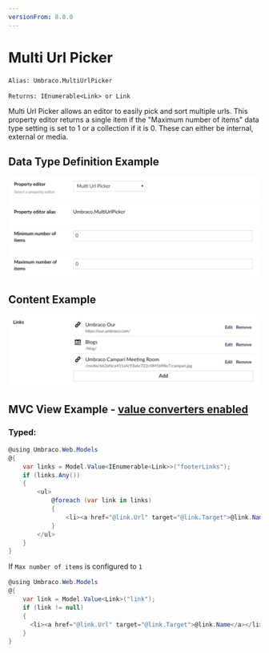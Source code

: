 ```yaml
---
versionFrom: 8.0.0
---
```


# Multi Url Picker

`Alias: Umbraco.MultiUrlPicker`

`Returns: IEnumerable<Link> or Link`

Multi Url Picker allows an editor to easily pick and sort multiple urls. This property editor returns a single item if the "Maximum number of items" data type setting is set to 1 or a collection if it is 0. These can either be internal, external or media.


## Data Type Definition Example

![Related Links Data Type Definition](images/Multy-Url-Picker-DataType-v8.png)

## Content Example 

![Media Picker Content](images/Multy-Url-Picker-Content-v8.png)

## MVC View Example - [value converters enabled](../../../Setup/Upgrading/760-breaking-changes.md#property-value-converters-u4-7318)

### Typed:

```csharp
@using Umbraco.Web.Models
@{
    var links = Model.Value<IEnumerable<Link>>("footerLinks");
    if (links.Any())
    {
        <ul>
            @foreach (var link in links)
            {
                <li><a href="@link.Url" target="@link.Target">@link.Name</a></li>
            }
        </ul>
    }
}
```
If `Max number of items` is configured to `1`
```csharp
@using Umbraco.Web.Models
@{
    var link = Model.Value<Link>("link");
    if (link != null)
    {
      <li><a href="@link.Url" target="@link.Target">@link.Name</a></li>
    }
}
```
